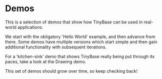 # Demos

This is a selection of demos that show how TinyBase can be used in real-world
applications.

We start with the obligatory 'Hello World' example, and then advance from there.
Some demos have multiple versions which start simple and then gain additional
functionality with subsequent iterations.

For a 'kitchen-sink' demo that shows TinyBase really being put through its
paces, take a look at the Drawing demo.

This set of demos should grow over time, so keep checking back!
